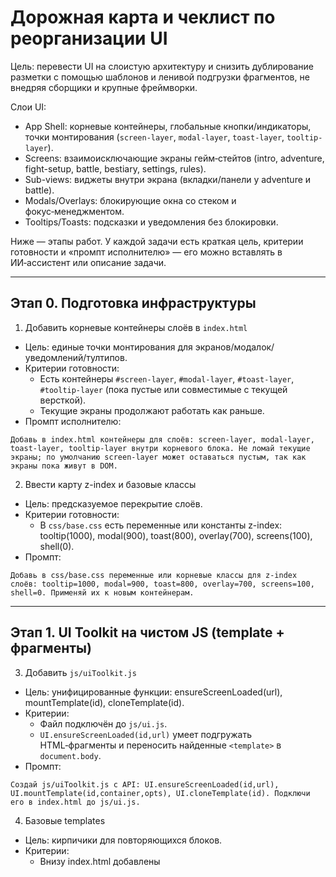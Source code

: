 # Дорожная карта и чеклист по реорганизации UI

Цель: перевести UI на слоистую архитектуру и снизить дублирование разметки с помощью шаблонов и ленивой подгрузки фрагментов, не внедряя сборщики и крупные фреймворки.

Слои UI:
- App Shell: корневые контейнеры, глобальные кнопки/индикаторы, точки монтирования (`screen-layer`, `modal-layer`, `toast-layer`, `tooltip-layer`).
- Screens: взаимоисключающие экраны гейм‑стейтов (intro, adventure, fight-setup, battle, bestiary, settings, rules).
- Sub-views: виджеты внутри экрана (вкладки/панели у adventure и battle).
- Modals/Overlays: блокирующие окна со стеком и фокус‑менеджментом.
- Tooltips/Toasts: подсказки и уведомления без блокировки.

Ниже — этапы работ. У каждой задачи есть краткая цель, критерии готовности и «промпт исполнителю» — его можно вставлять в ИИ‑ассистент или описание задачи.

---

## Этап 0. Подготовка инфраструктуры

1) Добавить корневые контейнеры слоёв в `index.html`
- Цель: единые точки монтирования для экранов/модалок/уведомлений/тултипов.
- Критерии готовности:
  - Есть контейнеры `#screen-layer`, `#modal-layer`, `#toast-layer`, `#tooltip-layer` (пока пустые или совместимые с текущей версткой).
  - Текущие экраны продолжают работать как раньше.
- Промпт исполнителю:
```
Добавь в index.html контейнеры для слоёв: screen-layer, modal-layer, toast-layer, tooltip-layer внутри корневого блока. Не ломай текущие экраны; по умолчанию screen-layer может оставаться пустым, так как экраны пока живут в DOM.
```

2) Ввести карту z-index и базовые классы
- Цель: предсказуемое перекрытие слоёв.
- Критерии готовности:
  - В `css/base.css` есть переменные или константы z-index: tooltip(1000), modal(900), toast(800), overlay(700), screens(100), shell(0).
- Промпт:
```
Добавь в css/base.css переменные или корневые классы для z-index слоёв: tooltip=1000, modal=900, toast=800, overlay=700, screens=100, shell=0. Применяй их к новым контейнерам.
```

---

## Этап 1. UI Toolkit на чистом JS (template + фрагменты)

3) Добавить `js/uiToolkit.js`
- Цель: унифицированные функции: ensureScreenLoaded(url), mountTemplate(id), cloneTemplate(id).
- Критерии:
  - Файл подключён до `js/ui.js`.
  - `UI.ensureScreenLoaded(id,url)` умеет подгружать HTML‑фрагменты и переносить найденные `<template>` в `document.body`.
- Промпт:
```
Создай js/uiToolkit.js с API: UI.ensureScreenLoaded(id,url), UI.mountTemplate(id,container,opts), UI.cloneTemplate(id). Подключи его в index.html до js/ui.js.
```

4) Базовые templates
- Цель: кирпичики для повторяющихся блоков.
- Критерии:
  - Внизу index.html добавлены <template> для: меню‑бар, шапка таблицы юнитов, группа кнопок, блок «загрузка файла».
- Промпт:
```
Добавь в конец index.html набор <template>: tpl-menu-bar, tpl-unit-table-head, tpl-button-row, tpl-file-input. Пока их не используем, просто подключи.
```

---

## Этап 2. Перенос экранов на фрагменты (ленивая подгрузка)

5) Экран «Правила»
- Цель: вынести в `fragments/rules.html`, загрузка через UI.ensureScreenLoaded.
- Критерии:
  - В index.html отсутствует блок #rules-screen.
  - showRules сначала грузит фрагмент, потом заполняет Markdown как сейчас.
- Промпт:
```
Вырежи #rules-screen из index.html в fragments/rules.html. Обнови showRules() так, чтобы перед showScreen('rules-screen') вызывался UI.ensureScreenLoaded('rules-screen','fragments/rules.html').
```

6) Экран «Бестиарий»
- Цель: аналогично вынести `#bestiary-screen` в `fragments/bestiary.html`.
- Критерии: экран работает, загрузка конфига/таблица рендерится как прежде.
- Промпт:
```
Перенеси #bestiary-screen в fragments/bestiary.html и обнови входную точку (showBestiary/backToIntroFromBestiary), чтобы перед переключением экрана выполнялась UI.ensureScreenLoaded('bestiary-screen','fragments/bestiary.html').
```

7) Экран «Настройки»
- Цель: вынести `#settings-screen` в `fragments/settings.html`.
- Критерии: инициализация настроек на показе экрана не сломана.
- Промпт:
```
Перенеси #settings-screen в fragments/settings.html. В showSettings() добавь await UI.ensureScreenLoaded(...). Убедись, что displaySettings() вызывается после загрузки фрагмента.
```

8) Экраны Adventure: setup/main/result
- Цель: вынести три экрана в соответствующие фрагменты.
- Критерии: весь текущий функционал adventure сохраняется.
- Промпт:
```
Перенеси #adventure-setup-screen, #adventure-screen, #adventure-result-screen в fragments/*.html. Обнови showAdventureSetup/showAdventure/showAdventureResult, чтобы сначала грузить фрагменты через UI.ensureScreenLoaded.
```

9) Экраны боя: fight-setup и battle
- Цель: вынести `#fight-screen` и `#battle-screen` в фрагменты.
- Критерии: старт боя из обоих режимов работает; кнопки/лог — как прежде.
- Промпт:
```
Перенеси #fight-screen и #battle-screen в fragments/*.html. Обнови showFight/showBattle/startBattle/proceedStartBattle — перед показом экрана грузить фрагмент.
```

---

## Этап 3. Замена дублирующихся блоков на templates

10) Меню‑бар
- Цель: использовать tpl-menu-bar вместо дубликатов.
- Критерии: все экраны используют один и тот же темплейт меню.
- Промпт:
```
Заменяй статические блоки «menu-bar» на монтирование UI.mountTemplate('tpl-menu-bar', target, { slots:{backLabel:'Главная'}, handlers:{back:showIntro} }).
```

11) Шапки таблиц и карточки юнитов
- Цель: унифицировать шапки и ячейки иконок.
- Критерии: bestiary/adventure таблицы используют общий темплейт.
- Промпт:
```
Внедри tpl-unit-table-head и используйте его при генерации таблиц в adventure.js и bestiary.js. Минимизируй ручную разметку thead в JS‑строках.
```

12) Компонент «Загрузка файла»
- Цель: единый вид и поведение в fight/adventure/bestiary.
- Критерии: все экраны используют один темплейт с параметрами label/id/accept.
- Промпт:
```
Создай tpl-file-input с label, кастомной кнопкой и input[type=file]. Применяй его в экранах конфигураций, прокидывая id и обработчики через opts.handlers.
```

---

## Этап 4. Модалки

13) Базовый модальный менеджер
- Цель: стек модалок, фокус‑трап, закрытие по Esc/клику вне.
- Критерии: API `UI.showModal(content, opts)`, `UI.confirm(message)`, `UI.alert(message)`.
- Промпт:
```
Реализуй модальный менеджер: контейнер в #modal-layer, стек окон, aria‑атрибуты, возврат фокуса после закрытия. Предоставь UI.showModal/UI.confirm/UI.alert.
```

14) Интеграция подтверждений
- Цель: заменить window.confirm на UI.confirm в risk‑операциях.
- Критерии: все подтверждения унифицированы.
- Промпт:
```
Найди confirm/alert в JS и замени на UI.confirm/UI.alert. Добавь неблокирующие версии с промисами.
```

---

## Этап 5. Toast и Tooltip

15) Toast‑уведомления
- Цель: UI.showToast(type, message, timeout).
- Критерии: success/error/info стили, очередь/автозакрытие.
- Промпт:
```
Добавь в UI.showToast(type,message,timeout) менеджер уведомлений с рендером в #toast-layer. Используй для статусов загрузки/сохранения.
```

16) Tooltip
- Цель: унифицированный тултип, позиционирование относительно курсора.
- Критерии: задержка появления, авто‑скрытие, не конфликтует с модалками.
- Промпт:
```
Реализуй UI.attachTooltip(el, content|fn, opts). Для юнитов в бою — использовать новый тултип или адаптировать текущую панель как закрепляемый тултип.
```

---

## Этап 6. Роутер и стейт‑машина

17) Централизованный роутер
- Цель: единая точка переключения экранов и саб‑вью.
- Критерии: `AppState.screen` + `AppState.subscreen`, события через eventBus.
- Промпт:
```
Добавь простой роутер: setScreen(name, params), setSubscreen(name, params). Переведи showIntro/showFight/showBattle/etc. на обращения к роутеру, который подгружает фрагменты через UI.ensureScreenLoaded и вызывает showScreen().
```

18) Саб‑вью у «Приключения»
- Цель: вкладки «Карта/Таверна/Магазин/Армия».
- Критерии: переключение без перезагрузки экрана, общий state.
- Промпт:
```
Добавь в adventure саб‑вью: карта, таверна, магазин, армия. Реализуй навигацию вкладками и отрисовку через templates. Данные берутся из adventureState.
```

---

## Этап 7. A11y, клавиатура, локализация, темы, звук

19) Доступность и клавиши
- Цель: Tab‑навигация, Esc закрывает модалку, Enter подтверждает.
- Критерии: aria‑ролями и фокус‑ловушки в модалках, role=tablist для вкладок.
- Промпт:
```
Добавь фокус‑менеджмент в модалки и aria‑атрибуты. Введи глобальные шорткаты: Esc (закрыть верхнюю модалку), ←→ (переключать вкладки), Enter (основное действие).
```

20) Локализация
- Цель: словарь строк + функция t(key, params).
- Критерии: вынести пользовательские строки экранов в словарь ru.json, протянуть t().
- Промпт:
```
Добавь простую i18n: assets/i18n/ru.json и функцию t(key,vars). Заменяй хардкоды в UI на t(). Пока используем только ru.
```

21) Темы и звук
- Цель: light/dark тема и базовые UI‑звуки с мастер‑мьютом.
- Критерии: переключатель темы в настройках, аудио‑хэндлер кликов/ошибок/награды.
- Промпт:
```
Добавь CSS‑переключатель темы (data-theme) и сохранение выбора. Введи UI.play(type) с Audios для click/success/error/reward и мастер‑мьютом.
```

---

## Этап 8. Производительность

22) Прелоадеры/скелетоны
- Цель: пока грузятся фрагменты/данные — показывать скелеты.
- Критерии: для «Правила», «Бестиарий», «Приключение».
- Промпт:
```
Добавь skeleton‑блоки и показывай их во время UI.ensureScreenLoaded и загрузки данных.
```

23) Виртуализация таблиц
- Цель: не рендерить тысячи строк сразу.
- Критерии: bestiary и большие списки — виртуализированы (простая ленивка без зависимостей).
- Промпт:
```
Реализуй простую виртуализацию для длинных таблиц: окно видимости + буфер, пересчёт при скролле.
```

24) Ограничение шума в логах боя
- Цель: уменьшить DOM‑операции.
- Критерии: батчирование добавлений и ограничение длины лога.
- Промпт:
```
Сделай addToLog батчируемым (requestAnimationFrame) и ограничь число элементов в DOM до N с удалением старых.
```

---

## Общий чеклист (отмечать по мере выполнения)

- [x] Этап 0.1: Контейнеры слоёв в index.html
- [x] Этап 0.2: Карта z-index в CSS
- [x] Этап 1.1: uiToolkit.js подключён и работает
- [x] Этап 1.2: Базовые templates добавлены
- [x] Этап 2.1: Rules → fragments
- [x] Этап 2.2: Bestiary → fragments
- [x] Этап 2.3: Settings → fragments
- [x] Этап 2.4: Adventure setup/main/result → fragments
- [x] Этап 2.5: Fight setup/Battle → fragments
- [x] Этап 3.1: Меню‑бар через template
- [x] Этап 3.2: Шапки таблиц/карточки юнитов через template
- [x] Этап 3.3: Компонент загрузки файла внедрён в экраны
- [ ] Этап 4.1: Модальный менеджер
- [ ] Этап 4.2: Замена confirm/alert
- [ ] Этап 5.1: Toast‑уведомления
- [ ] Этап 5.2: Tooltip‑система
- [ ] Этап 6.1: Роутер/централизация showScreen
- [ ] Этап 6.2: Саб‑вью у adventure
- [ ] Этап 7.1: A11y и шорткаты
- [ ] Этап 7.2: Локализация (ru)
- [ ] Этап 7.3: Темы и звук
- [ ] Этап 8.1: Прелоадеры/скелетоны
- [ ] Этап 8.2: Виртуализация таблиц
- [ ] Этап 8.3: Батчирование лога боя

---

## Как пользоваться промптами
- Для каждой задачи возьми соответствующий «Промпт исполнителю», вставь его в описание задачи/чат ассистента и выполни изменения.
- После каждого шага проверь «Критерии готовности» и отметь пункт в чеклисте выше.
